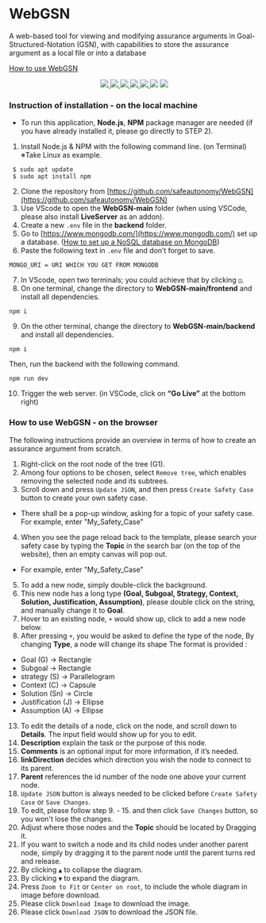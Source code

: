 # WebGSN

A web-based tool for viewing and modifying assurance arguments in Goal-Structured-Notation (GSN), with capabilities to store the assurance argument as a local file or into a database

[How to use WebGSN](https://www.youtube.com/watch?v=CIrv9jM2jyo)

<div id="badges" align="center">
  <a href="https://nodejs.org/en">
    <img src="https://img.shields.io/badge/Node%20js-339933?style=for-the-badge&logo=nodedotjs&logoColor=white"/>
  </a>
  <a href="https://docs.npmjs.com/downloading-and-installing-node-js-and-npm">
    <img src="https://img.shields.io/badge/npm-CB3837?style=for-the-badge&logo=npm&logoColor=white"/>
  </a>
  <a href="https://gojs.net/latest/learn/graphObject.html">
  <img src="https://img.shields.io/badge/Go%20%20%20GoJs-004880?style=for-the-badge&logo=&logoColor=white">
  </a>
  <a href="https://www.mongodb.com/">
  <img src="https://img.shields.io/badge/MongoDB-4EA94B?style=for-the-badge&logo=mongodb&logoColor=white">
  </a>
  <a href="https://code.visualstudio.com/download">
  <img src="https://img.shields.io/badge/VSCode-0078D4?style=for-the-badge&logo=visual%20studio%20code&logoColor=white">
  </a>
  <img src="https://img.shields.io/badge/JavaScript-323330?style=for-the-badge&logo=javascript&logoColor=F7DF1E">
  <img src="https://img.shields.io/badge/json-5E5C5C?style=for-the-badge&logo=json&logoColor=white">
</div>

### Instruction of installation - on the local machine

* To run this application, **Node.js**, **NPM** package manager are needed (if you have already installed it, please go directly to STEP 2).

1. Install Node.js & NPM with the following command line. (on Terminal) ※Take Linux as example.
```
 $ sudo apt update 
 $ sudo apt install npm
```
2. Clone the repository from  [https://github.com/safeautonomy/WebGSN](https://github.com/safeautonomy/WebGSN)
3. Use VScode to open the **WebGSN-main** folder (when using VSCode, please also install **LiveServer** as an addon).
4. Create a new `.env` file in the **backend** folder.
5. Go to  [https://www.mongodb.com/](https://www.mongodb.com/) set up a database. ([How to set up a NoSQL database on MongoDB](https://docs.google.com/document/d/11Wooh6Nf2jHi10lps3vu3Pq9hC1Gk0q6F0uIBte0Uj8/edit?usp=drive_link))
6. Paste the following text in `.env` file and don’t forget to save.
```
MONGO_URI = URI WHICH YOU GET FROM MONGODB
```
7. In VScode, open two terminals; you could achieve that by clicking ` ◫ `.
8. On one terminal, change the directory to **WebGSN-main/frontend** and install all dependencies.
```
npm i
```
9. On the other terminal, change the directory to **WebGSN-main/backend** and install all dependencies.
```
npm i
```
  Then, run the backend with the following command.
```
npm run dev
```
10. Trigger the web server. (in VSCode, click on **“Go Live”** at the bottom right)

### How to use WebGSN - on the browser

The following instructions provide an overview in terms of how to create an assurance argument from scratch. 

1. Right-click on the root node of the tree (G1).
2. Among four options to be chosen, select `Remove tree`, which enables removing the selected node and its subtrees.
3. Scroll down and press `Update JSON`, and then press `Create Safety Case` button to create your own safety case.
  * There shall be a pop-up window, asking for a topic of your safety case. For example, enter "My_Safety_Case"
4. When you see the page reload back to the template, please search your safety case by typing the **Topic** in the search bar (on the top of the website), then an empty canvas will pop out. 
  * For example, enter "My_Safety_Case"
5. To add a new node, simply double-click the background.
6. This new node has a long type **(Goal, Subgoal, Strategy, Context, Solution, Justification, Assumption)**, please double click on the string, and manually change it to **Goal**. 
11. Hover to an existing node, ` + ` would show up, click to add a new node below. 
12. After pressing ` + `, you would be asked to define the type of the node, By changing **Type**, a node will change its shape
 The format is provided :
   * Goal (G)  → Rectangle
   * Subgoal → Rectangle
   * strategy (S) → Parallelogram
   * Context (C) → Capsule
   * Solution (Sn) → Circle
   * Justification (J) → Ellipse
   * Assumption (A) → Ellipse
13. To edit the details of a node, click on the node, and scroll down to **Details**. The input field would show up for you to edit.
13. **Description** explain the task or the purpose of this node.
14. **Comments** is an optional input for more information, if it’s needed.
15. **linkDirection** decides which direction you wish the node to connect to its parent.
16. **Parent** references the id number of the node one above your current node.
17. `Update JSON` button is always needed to be clicked before `Create Safety Case` or `Save Changes`. 
18. To edit, please follow step 9. - 15. and then click `Save Changes` button, so you won't lose the changes.
19. Adjust where those nodes and the **Topic** should be located by Dragging it.
20. If you want to switch a node and its child nodes under another parent node, simply by dragging it to the parent node until the parent turns red and release. 
21. By clicking ` ▲ ` to collapse the diagram.
22. By clicking ` ▼ ` to expand the diagram.
23. Press `Zoom to Fit` or `Center on root`, to include the whole diagram in image before download.
24. Please click `Download Image` to download the image.
25. Please click `Download JSON` to download the JSON file.
